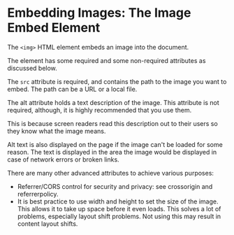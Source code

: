 # Embedding Images: The Image Embed Element

The `<img>` HTML element embeds an image into the document.

The element has some required and some non-required attributes as discussed below.

The ```src``` attribute is required, and contains the path to the image you want to embed. The path can be a URL or a local file.

The alt attribute holds a text description of the image. This attribute is not required, although, it is highly recommended that you use them.

This is because screen readers read this description out to their users so they know what the image means. 

Alt text is also displayed on the page if the image can't be loaded for some reason. The text is displayed in the area the image would be displayed in case of network errors or broken links.

There are many other advanced attributes to achieve various purposes:

* Referrer/CORS control for security and privacy: see crossorigin and referrerpolicy.
* It is best practice to use width and height to set the size of the image. This allows it to take up space before it even loads. This solves a lot of problems, especially layout shift problems. Not using this may result in content layout shifts.